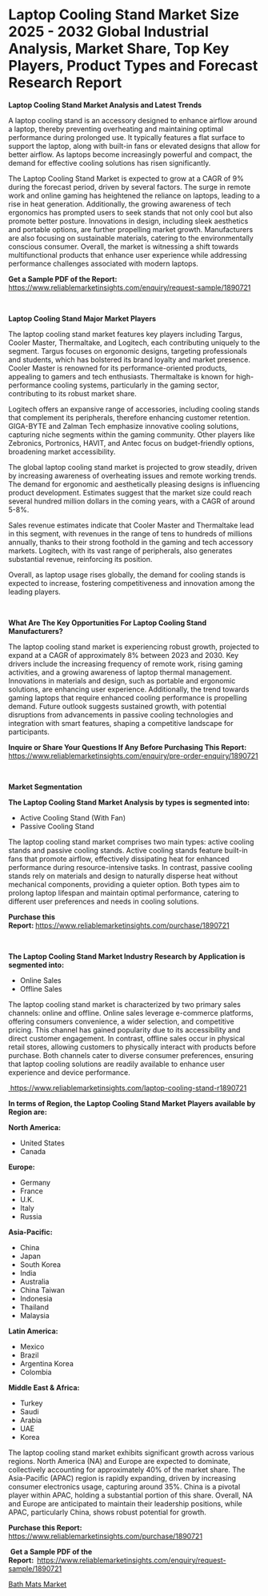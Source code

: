 <p><h1>Laptop Cooling Stand Market Size 2025 - 2032 Global Industrial Analysis, Market Share, Top Key Players, Product Types and Forecast Research Report</h1></p><p><strong>Laptop Cooling Stand Market Analysis and Latest Trends</strong></p>
<p><p>A laptop cooling stand is an accessory designed to enhance airflow around a laptop, thereby preventing overheating and maintaining optimal performance during prolonged use. It typically features a flat surface to support the laptop, along with built-in fans or elevated designs that allow for better airflow. As laptops become increasingly powerful and compact, the demand for effective cooling solutions has risen significantly.</p><p>The Laptop Cooling Stand Market is expected to grow at a CAGR of 9% during the forecast period, driven by several factors. The surge in remote work and online gaming has heightened the reliance on laptops, leading to a rise in heat generation. Additionally, the growing awareness of tech ergonomics has prompted users to seek stands that not only cool but also promote better posture. Innovations in design, including sleek aesthetics and portable options, are further propelling market growth. Manufacturers are also focusing on sustainable materials, catering to the environmentally conscious consumer. Overall, the market is witnessing a shift towards multifunctional products that enhance user experience while addressing performance challenges associated with modern laptops.</p></p>
<p><strong>Get a Sample PDF of the Report:&nbsp;</strong> <a href="https://www.reliablemarketinsights.com/enquiry/request-sample/1890721?utm_campaign=2281&utm_medium=2&utm_source=Github&utm_content=ia&utm_term=09022025&utm_id=laptop-cooling-stand">https://www.reliablemarketinsights.com/enquiry/request-sample/1890721</a></p>
<p>&nbsp;</p>
<p><strong>Laptop Cooling Stand Major Market Players</strong></p>
<p><p>The laptop cooling stand market features key players including Targus, Cooler Master, Thermaltake, and Logitech, each contributing uniquely to the segment. Targus focuses on ergonomic designs, targeting professionals and students, which has bolstered its brand loyalty and market presence. Cooler Master is renowned for its performance-oriented products, appealing to gamers and tech enthusiasts. Thermaltake is known for high-performance cooling systems, particularly in the gaming sector, contributing to its robust market share.</p><p>Logitech offers an expansive range of accessories, including cooling stands that complement its peripherals, therefore enhancing customer retention. GIGA-BYTE and Zalman Tech emphasize innovative cooling solutions, capturing niche segments within the gaming community. Other players like Zebronics, Portronics, HAVIT, and Antec focus on budget-friendly options, broadening market accessibility.</p><p>The global laptop cooling stand market is projected to grow steadily, driven by increasing awareness of overheating issues and remote working trends. The demand for ergonomic and aesthetically pleasing designs is influencing product development. Estimates suggest that the market size could reach several hundred million dollars in the coming years, with a CAGR of around 5-8%.</p><p>Sales revenue estimates indicate that Cooler Master and Thermaltake lead in this segment, with revenues in the range of tens to hundreds of millions annually, thanks to their strong foothold in the gaming and tech accessory markets. Logitech, with its vast range of peripherals, also generates substantial revenue, reinforcing its position. </p><p>Overall, as laptop usage rises globally, the demand for cooling stands is expected to increase, fostering competitiveness and innovation among the leading players.</p></p>
<p>&nbsp;</p>
<p><strong>What Are The Key Opportunities For Laptop Cooling Stand Manufacturers?</strong></p>
<p><p>The laptop cooling stand market is experiencing robust growth, projected to expand at a CAGR of approximately 8% between 2023 and 2030. Key drivers include the increasing frequency of remote work, rising gaming activities, and a growing awareness of laptop thermal management. Innovations in materials and design, such as portable and ergonomic solutions, are enhancing user experience. Additionally, the trend towards gaming laptops that require enhanced cooling performance is propelling demand. Future outlook suggests sustained growth, with potential disruptions from advancements in passive cooling technologies and integration with smart features, shaping a competitive landscape for participants.</p></p>
<p><strong>Inquire or Share Your Questions If Any Before Purchasing This Report:</strong> <a href="https://www.reliablemarketinsights.com/enquiry/pre-order-enquiry/1890721?utm_campaign=2281&utm_medium=2&utm_source=Github&utm_content=ia&utm_term=09022025&utm_id=laptop-cooling-stand">https://www.reliablemarketinsights.com/enquiry/pre-order-enquiry/1890721</a></p>
<p>&nbsp;</p>
<p><strong>Market Segmentation</strong></p>
<p><strong>The Laptop Cooling Stand Market Analysis by types is segmented into:</strong></p>
<p><ul><li>Active Cooling Stand (With Fan)</li><li>Passive Cooling Stand</li></ul></p>
<p><p>The laptop cooling stand market comprises two main types: active cooling stands and passive cooling stands. Active cooling stands feature built-in fans that promote airflow, effectively dissipating heat for enhanced performance during resource-intensive tasks. In contrast, passive cooling stands rely on materials and design to naturally disperse heat without mechanical components, providing a quieter option. Both types aim to prolong laptop lifespan and maintain optimal performance, catering to different user preferences and needs in cooling solutions.</p></p>
<p><strong>Purchase this Report:&nbsp;</strong><a href="https://www.reliablemarketinsights.com/purchase/1890721?utm_campaign=2281&utm_medium=2&utm_source=Github&utm_content=ia&utm_term=09022025&utm_id=laptop-cooling-stand">https://www.reliablemarketinsights.com/purchase/1890721</a></p>
<p>&nbsp;</p>
<p><strong>The Laptop Cooling Stand Market Industry Research by Application is segmented into:</strong></p>
<p><ul><li>Online Sales</li><li>Offline Sales</li></ul></p>
<p><p>The laptop cooling stand market is characterized by two primary sales channels: online and offline. Online sales leverage e-commerce platforms, offering consumers convenience, a wider selection, and competitive pricing. This channel has gained popularity due to its accessibility and direct customer engagement. In contrast, offline sales occur in physical retail stores, allowing customers to physically interact with products before purchase. Both channels cater to diverse consumer preferences, ensuring that laptop cooling solutions are readily available to enhance user experience and device performance.</p></p>
<p><a href="https://www.reliablemarketinsights.com/laptop-cooling-stand-r1890721?utm_campaign=2281&utm_medium=2&utm_source=Github&utm_content=ia&utm_term=09022025&utm_id=laptop-cooling-stand">&nbsp;https://www.reliablemarketinsights.com/laptop-cooling-stand-r1890721</a></p>
<p><strong>In terms of Region, the Laptop Cooling Stand Market Players available by Region are:</strong></p>
<p>
    <p> <strong> North America: </strong>
        <ul>
            <li>United States</li>
            <li>Canada</li>
        </ul>
        </p> 
    <p> <strong> Europe: </strong>
        <ul>
            <li>Germany</li>
            <li>France</li>
            <li>U.K.</li>
            <li>Italy</li>
            <li>Russia</li>
        </ul>
        </p> 
    <p> <strong> Asia-Pacific: </strong>
        <ul>
            <li>China</li>
            <li>Japan</li>
            <li>South Korea</li>
            <li>India</li>
            <li>Australia</li>
            <li>China Taiwan</li>
            <li>Indonesia</li>
            <li>Thailand</li>
            <li>Malaysia</li>
        </ul>
        </p> 
    <p> <strong> Latin America: </strong>
        <ul>
            <li>Mexico</li>
            <li>Brazil</li>
            <li>Argentina Korea</li>
            <li>Colombia</li>
        </ul>
        </p> 
    <p> <strong> Middle East & Africa: </strong>
        <ul>
            <li>Turkey</li>
            <li>Saudi</li>
            <li>Arabia</li>
            <li>UAE</li>
            <li>Korea</li>
        </ul>
    </p>
    </p>
<p><p>The laptop cooling stand market exhibits significant growth across various regions. North America (NA) and Europe are expected to dominate, collectively accounting for approximately 40% of the market share. The Asia-Pacific (APAC) region is rapidly expanding, driven by increasing consumer electronics usage, capturing around 35%. China is a pivotal player within APAC, holding a substantial portion of this share. Overall, NA and Europe are anticipated to maintain their leadership positions, while APAC, particularly China, shows robust potential for growth.</p></p>
<p><strong>Purchase this Report: </strong><a href="https://www.reliablemarketinsights.com/purchase/1890721?utm_campaign=2281&utm_medium=2&utm_source=Github&utm_content=ia&utm_term=09022025&utm_id=laptop-cooling-stand">https://www.reliablemarketinsights.com/purchase/1890721</a></p>
<p>&nbsp;<strong>Get a Sample PDF of the Report:&nbsp;&nbsp;</strong><a href="https://www.reliablemarketinsights.com/enquiry/request-sample/1890721?utm_campaign=2281&utm_medium=2&utm_source=Github&utm_content=ia&utm_term=09022025&utm_id=laptop-cooling-stand">https://www.reliablemarketinsights.com/enquiry/request-sample/1890721</a></p>
<p><strong></strong></p>
<p><p><a href="https://github.com/ilonaenterline65/Market-Research-Report-List-1/blob/main/bath-mats-market.md?utm_campaign=2281&utm_medium=2&utm_source=Github&utm_content=ia&utm_term=09022025&utm_id=laptop-cooling-stand">Bath Mats Market</a></p></p>